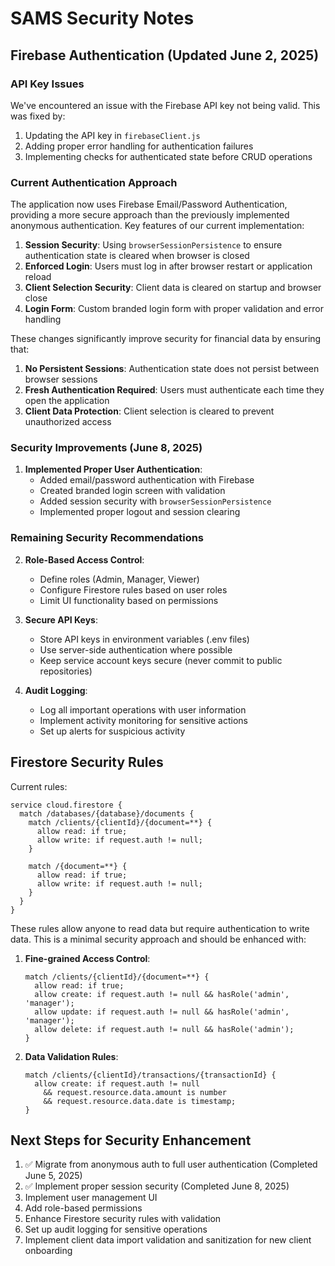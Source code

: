 # SAMS Security Notes

## Firebase Authentication (Updated June 2, 2025)

### API Key Issues

We've encountered an issue with the Firebase API key not being valid. This was fixed by:

1. Updating the API key in `firebaseClient.js`
2. Adding proper error handling for authentication failures
3. Implementing checks for authenticated state before CRUD operations

### Current Authentication Approach

The application now uses Firebase Email/Password Authentication, providing a more secure approach than the previously implemented anonymous authentication. Key features of our current implementation:

1. **Session Security**: Using `browserSessionPersistence` to ensure authentication state is cleared when browser is closed
2. **Enforced Login**: Users must log in after browser restart or application reload
3. **Client Selection Security**: Client data is cleared on startup and browser close
4. **Login Form**: Custom branded login form with proper validation and error handling

These changes significantly improve security for financial data by ensuring that:

1. **No Persistent Sessions**: Authentication state does not persist between browser sessions
2. **Fresh Authentication Required**: Users must authenticate each time they open the application
3. **Client Data Protection**: Client selection is cleared to prevent unauthorized access

### Security Improvements (June 8, 2025)

1. **Implemented Proper User Authentication**:
   - Added email/password authentication with Firebase
   - Created branded login screen with validation
   - Added session security with `browserSessionPersistence`
   - Implemented proper logout and session clearing

### Remaining Security Recommendations

2. **Role-Based Access Control**:
   - Define roles (Admin, Manager, Viewer)
   - Configure Firestore rules based on user roles
   - Limit UI functionality based on permissions

3. **Secure API Keys**:
   - Store API keys in environment variables (.env files)
   - Use server-side authentication where possible
   - Keep service account keys secure (never commit to public repositories)

4. **Audit Logging**:
   - Log all important operations with user information
   - Implement activity monitoring for sensitive actions
   - Set up alerts for suspicious activity

## Firestore Security Rules

Current rules:
```
service cloud.firestore {
  match /databases/{database}/documents {
    match /clients/{clientId}/{document=**} {
      allow read: if true;
      allow write: if request.auth != null;
    }
    
    match /{document=**} {
      allow read: if true;
      allow write: if request.auth != null;
    }
  }
}
```

These rules allow anyone to read data but require authentication to write data. This is a minimal security approach and should be enhanced with:

1. **Fine-grained Access Control**:
   ```
   match /clients/{clientId}/{document=**} {
     allow read: if true;
     allow create: if request.auth != null && hasRole('admin', 'manager');
     allow update: if request.auth != null && hasRole('admin', 'manager');
     allow delete: if request.auth != null && hasRole('admin');
   }
   ```

2. **Data Validation Rules**:
   ```
   match /clients/{clientId}/transactions/{transactionId} {
     allow create: if request.auth != null 
       && request.resource.data.amount is number
       && request.resource.data.date is timestamp;
   }
   ```

## Next Steps for Security Enhancement

1. ✅ Migrate from anonymous auth to full user authentication (Completed June 5, 2025)
2. ✅ Implement proper session security (Completed June 8, 2025)
3. Implement user management UI
4. Add role-based permissions
5. Enhance Firestore security rules with validation
6. Set up audit logging for sensitive operations
7. Implement client data import validation and sanitization for new client onboarding
